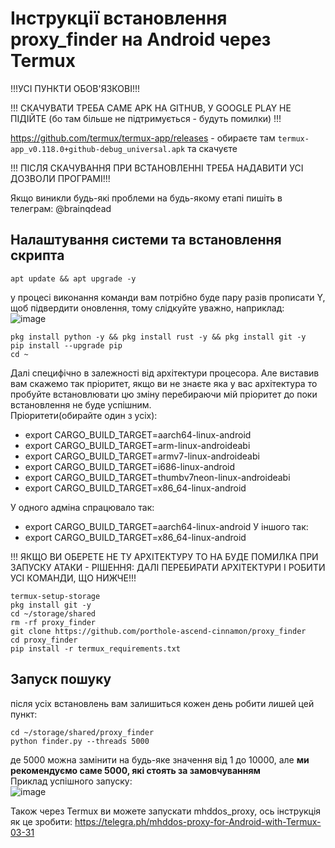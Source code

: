 # Інструкції встановлення proxy_finder на Android через Termux

!!!УСІ ПУНКТИ ОБОВ'ЯЗКОВІ!!!  

!!! СКАЧУВАТИ ТРЕБА САМЕ APK НА GITHUB, У GOOGLE PLAY НЕ ПІДІЙТЕ (бо там більше не підтримується - будуть помилки) !!!   

https://github.com/termux/termux-app/releases - обираєте там `termux-app_v0.118.0+github-debug_universal.apk` та скачуєте  

!!! ПІСЛЯ СКАЧУВАННЯ ПРИ ВСТАНОВЛЕННІ ТРЕБА НАДАВИТИ УСІ ДОЗВОЛИ ПРОГРАМІ!!!

Якщо виникли будь-які проблеми на будь-якому етапі пишіть в телеграм: @brainqdead

## Налаштування системи та встановлення скрипта
```shell
apt update && apt upgrade -y
```
у процесі виконання команди вам потрібно буде пару разів прописати Y, щоб підвердити оновлення, тому слідкуйте уважно, наприклад:  
![image](https://user-images.githubusercontent.com/74729549/167951097-968270a2-d5f6-4761-8709-4ccdcc66f103.png)

```shell
pkg install python -y && pkg install rust -y && pkg install git -y
pip install --upgrade pip
cd ~
```
Далі специфічно в залежності від архітектури процесора. Але виставив вам скажемо так пріоритет, якщо ви не знаєте яка у вас архітектура то пробуйте встановлювати цю зміну перебираючи мій пріоритет до поки встановлення не буде успішним.  
Пріоритети(обирайте один з усіх):  
- export CARGO_BUILD_TARGET=aarch64-linux-android
- export CARGO_BUILD_TARGET=arm-linux-androideabi
- export CARGO_BUILD_TARGET=armv7-linux-androideabi
- export CARGO_BUILD_TARGET=i686-linux-android
- export CARGO_BUILD_TARGET=thumbv7neon-linux-androideabi
- export CARGO_BUILD_TARGET=x86_64-linux-android  

У одного адміна спрацювало так:  
- export CARGO_BUILD_TARGET=aarch64-linux-android
У іншого так:  
- export CARGO_BUILD_TARGET=x86_64-linux-android

!!! ЯКЩО ВИ ОБЕРЕТЕ НЕ ТУ АРХІТЕКТУРУ ТО НА БУДЕ ПОМИЛКА ПРИ ЗАПУСКУ АТАКИ - РІШЕННЯ: ДАЛІ ПЕРЕБИРАТИ АРХІТЕКТУРИ І РОБИТИ УСІ КОМАНДИ, ЩО НИЖЧЕ!!!  
```shell
termux-setup-storage
pkg install git -y
cd ~/storage/shared
rm -rf proxy_finder
git clone https://github.com/porthole-ascend-cinnamon/proxy_finder
cd proxy_finder
pip install -r termux_requirements.txt
```
## Запуск пошуку
після усіх встановлень вам залишиться кожен день робити лишей цей пункт:  
```shell
cd ~/storage/shared/proxy_finder
python finder.py --threads 5000
```
де 5000 можна замінити на будь-яке значення від 1 до 10000, але **ми рекомендуємо саме 5000, які стоять за замовчуванням**  
Приклад успішного запуску:  
![image](https://user-images.githubusercontent.com/74729549/167952372-d54097a7-a112-4fc3-89b0-1d38951305f8.png)


Також через Termux ви можете запускати mhddos_proxy, ось інструкція як це зробити: https://telegra.ph/mhddos-proxy-for-Android-with-Termux-03-31

